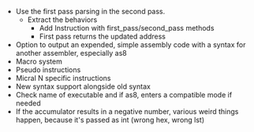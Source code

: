 - Use the first pass parsing in the second pass.
  - Extract the behaviors
    - Add Instruction with first_pass/second_pass methods
    - First pass returns the updated address
- Option to output an expended, simple assembly code with a syntax for another assembler, especially as8
- Macro system
- Pseudo instructions
- Micral N specific instructions
- New syntax support alongside old syntax
- Check name of executable and if as8, enters a compatible mode if needed
- If the accumulator results in a negative number, various weird things happen, because it's passed as int (wrong hex, wrong lst)
